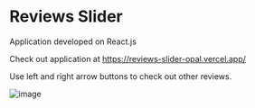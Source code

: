 # Reviews Slider

Application developed on React.js

Check out application at https://reviews-slider-opal.vercel.app/

Use left and right arrow buttons to check out other reviews.

![image](https://user-images.githubusercontent.com/107784718/183426185-4a089abb-6d8f-4239-9ce4-de8d6f24e2fa.png)
